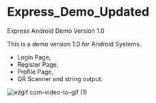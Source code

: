 # Express_Demo_Updated
Express Android Demo Version 1.0

This is a demo version 1.0 for Android Systems.

- Login Page,
- Register Page,
- Profile Page,
- QR Scanner and string output.

![ezgif com-video-to-gif (1)](https://user-images.githubusercontent.com/49036494/97219488-26227080-17db-11eb-8b6a-734a9ec3b93f.gif)
